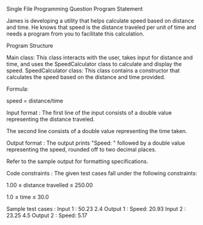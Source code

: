Single File Programming Question
Program Statement



James is developing a utility that helps calculate speed based on distance and time. He knows that speed is the distance traveled per unit of time and needs a program from you to facilitate this calculation. 



Program Structure

Main class: This class interacts with the user, takes input for distance and time, and uses the SpeedCalculator class to calculate and display the speed.
SpeedCalculator class: This class contains a constructor that calculates the speed based on the distance and time provided.


Formula:

speed = distance/time

Input format :
The first line of the input consists of a double value representing the distance traveled.﻿

The second line consists of a double value representing the time taken.

Output format :
The output prints "Speed: " followed by a double value representing the speed, rounded off to two decimal places.



Refer to the sample output for formatting specifications.

Code constraints :
The given test cases fall under the following constraints:

1.00 ≤ distance travelled ≤ 250.00

1.0 ≤ time ≤ 30.0

Sample test cases :
Input 1 :
50.23
2.4
Output 1 :
Speed: 20.93
Input 2 :
23.25
4.5
Output 2 :
Speed: 5.17